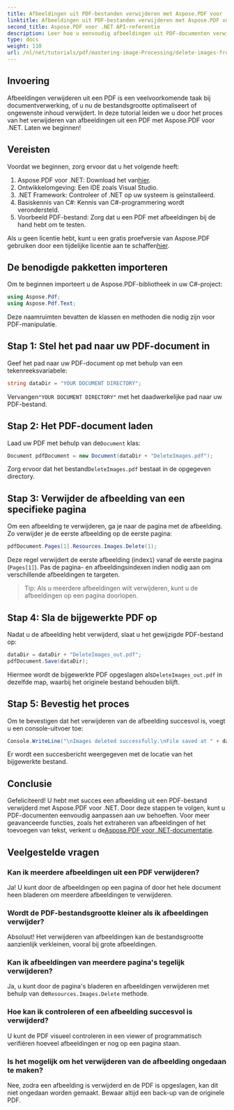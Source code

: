 ```yaml
---
title: Afbeeldingen uit PDF-bestanden verwijderen met Aspose.PDF voor .NET
linktitle: Afbeeldingen uit PDF-bestanden verwijderen met Aspose.PDF voor .NET
second_title: Aspose.PDF voor .NET API-referentie
description: Leer hoe u eenvoudig afbeeldingen uit PDF-documenten verwijdert met Aspose.PDF voor .NET. Deze stapsgewijze tutorial begeleidt u door het proces van het laden van een PDF en het verwijderen van afbeeldingen.
type: docs
weight: 110
url: /nl/net/tutorials/pdf/mastering-image-Processing/delete-images-from-pdf-files/
---
```

## Invoering

Afbeeldingen verwijderen uit een PDF is een veelvoorkomende taak bij documentverwerking, of u nu de bestandsgrootte optimaliseert of ongewenste inhoud verwijdert. In deze tutorial leiden we u door het proces van het verwijderen van afbeeldingen uit een PDF met Aspose.PDF voor .NET. Laten we beginnen!

## Vereisten

Voordat we beginnen, zorg ervoor dat u het volgende heeft:

1.  Aspose.PDF voor .NET: Download het van[hier](https://releases.aspose.com/pdf/net/).
2. Ontwikkelomgeving: Een IDE zoals Visual Studio.
3. .NET Framework: Controleer of .NET op uw systeem is geïnstalleerd.
4. Basiskennis van C#: Kennis van C#-programmering wordt verondersteld.
5. Voorbeeld PDF-bestand: Zorg dat u een PDF met afbeeldingen bij de hand hebt om te testen.

 Als u geen licentie hebt, kunt u een gratis proefversie van Aspose.PDF gebruiken door een tijdelijke licentie aan te schaffen[hier](https://purchase.aspose.com/temporary-license/).

## De benodigde pakketten importeren

Om te beginnen importeert u de Aspose.PDF-bibliotheek in uw C#-project:

```csharp
using Aspose.Pdf;
using Aspose.Pdf.Text;
```

Deze naamruimten bevatten de klassen en methoden die nodig zijn voor PDF-manipulatie.

## Stap 1: Stel het pad naar uw PDF-document in

Geef het pad naar uw PDF-document op met behulp van een tekenreeksvariabele:

```csharp
string dataDir = "YOUR DOCUMENT DIRECTORY";
```

 Vervangen`"YOUR DOCUMENT DIRECTORY"` met het daadwerkelijke pad naar uw PDF-bestand.

## Stap 2: Het PDF-document laden

 Laad uw PDF met behulp van de`Document` klas:

```csharp
Document pdfDocument = new Document(dataDir + "DeleteImages.pdf");
```

 Zorg ervoor dat het bestand`DeleteImages.pdf` bestaat in de opgegeven directory.

## Stap 3: Verwijder de afbeelding van een specifieke pagina

Om een afbeelding te verwijderen, ga je naar de pagina met de afbeelding. Zo verwijder je de eerste afbeelding op de eerste pagina:

```csharp
pdfDocument.Pages[1].Resources.Images.Delete(1);
```

 Deze regel verwijdert de eerste afbeelding (index`1`) vanaf de eerste pagina (`Pages[1]`). Pas de pagina- en afbeeldingsindexen indien nodig aan om verschillende afbeeldingen te targeten.

> Tip: Als u meerdere afbeeldingen wilt verwijderen, kunt u de afbeeldingen op een pagina doorlopen.

## Stap 4: Sla de bijgewerkte PDF op

Nadat u de afbeelding hebt verwijderd, slaat u het gewijzigde PDF-bestand op:

```csharp
dataDir = dataDir + "DeleteImages_out.pdf";
pdfDocument.Save(dataDir);
```

 Hiermee wordt de bijgewerkte PDF opgeslagen als`DeleteImages_out.pdf` in dezelfde map, waarbij het originele bestand behouden blijft.

## Stap 5: Bevestig het proces

Om te bevestigen dat het verwijderen van de afbeelding succesvol is, voegt u een console-uitvoer toe:

```csharp
Console.WriteLine("\nImages deleted successfully.\nFile saved at " + dataDir);
```

Er wordt een succesbericht weergegeven met de locatie van het bijgewerkte bestand.

## Conclusie

 Gefeliciteerd! U hebt met succes een afbeelding uit een PDF-bestand verwijderd met Aspose.PDF voor .NET. Door deze stappen te volgen, kunt u PDF-documenten eenvoudig aanpassen aan uw behoeften. Voor meer geavanceerde functies, zoals het extraheren van afbeeldingen of het toevoegen van tekst, verkent u de[Aspose.PDF voor .NET-documentatie](https://reference.aspose.com/pdf/net/).

## Veelgestelde vragen

### Kan ik meerdere afbeeldingen uit een PDF verwijderen?
Ja! U kunt door de afbeeldingen op een pagina of door het hele document heen bladeren om meerdere afbeeldingen te verwijderen.

### Wordt de PDF-bestandsgrootte kleiner als ik afbeeldingen verwijder?
Absoluut! Het verwijderen van afbeeldingen kan de bestandsgrootte aanzienlijk verkleinen, vooral bij grote afbeeldingen.

### Kan ik afbeeldingen van meerdere pagina's tegelijk verwijderen?
 Ja, u kunt door de pagina's bladeren en afbeeldingen verwijderen met behulp van de`Resources.Images.Delete` methode.

### Hoe kan ik controleren of een afbeelding succesvol is verwijderd?
U kunt de PDF visueel controleren in een viewer of programmatisch verifiëren hoeveel afbeeldingen er nog op een pagina staan.

### Is het mogelijk om het verwijderen van de afbeelding ongedaan te maken?
Nee, zodra een afbeelding is verwijderd en de PDF is opgeslagen, kan dit niet ongedaan worden gemaakt. Bewaar altijd een back-up van de originele PDF.